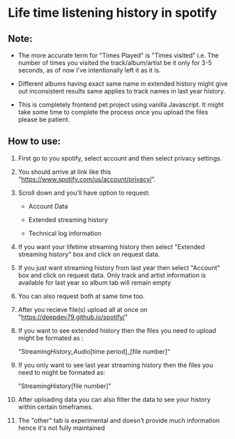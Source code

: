 # Life time listening history in spotify

## Note:

- The more accurate term for "Times Played" is "Times visited" i.e. The number of times you visited the track/album/artist be it only for 3-5 seconds, as of now I've intentionally left it as it is.

- Different albums having exact same name in extended history might give out inconsistent results same applies to track names in last year history.

- This is completely frontend pet project using vanilla Javascript. It might take some time to complete the process once you upload the files please be patient.

## How to use:

1. First go to you spotify, select account and then select privacy settings.

2. You should arrive at link like this "https://www.spotify.com/us/account/privacy/".

3. Scroll down and you'll have option to request:

   - Account Data

   - Extended streaming history

   - Technical log information

4. If you want your lifetime streaming history then select "Extended streaming history" box and click on request data.

5. If you just want streaming history from last year then select "Account" box and click on request data. Only track and artist information is available for last year so album tab will remain empty

6. You can also request both at same time too.

7. After you recieve file(s) upload all at once on "https://deepdev79.github.io/spotify/"

8. If you want to see extended history then the files you need to upload might be formated as :

   "Streaming*History_Audio*[time period]\_[file number]"

9. If you only want to see last year streaming history then the files you need to might be formated as:

   "StreamingHistory[file number]"

10. After uploading data you can also filter the data to see your history within certain timeframes.

11. The "other" tab is experimental and doesn't provide much information hence it's not fully maintained
